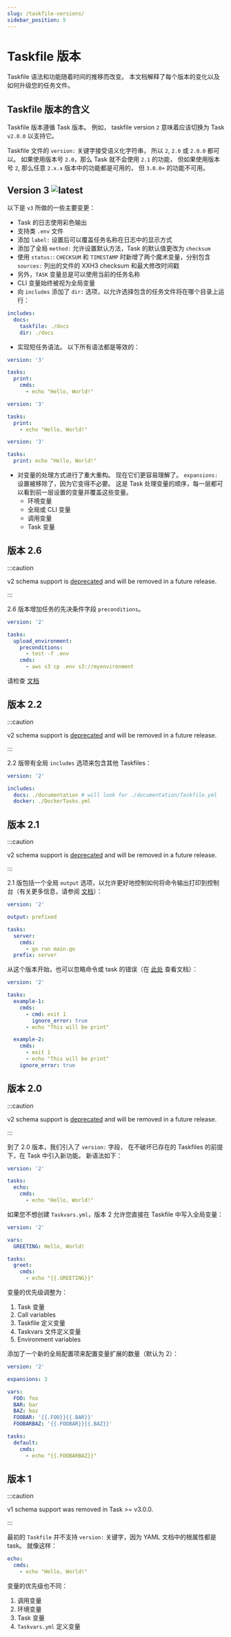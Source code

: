 ```yaml
---
slug: /taskfile-versions/
sidebar_position: 5
---
```


# Taskfile 版本

Taskfile 语法和功能随着时间的推移而改变。 本文档解释了每个版本的变化以及如何升级您的任务文件。

## Taskfile 版本的含义

Taskfile 版本遵循 Task 版本。 例如， taskfile version `2` 意味着应该切换为 Task `v2.0.0` 以支持它。

Taskfile 文件的 `version:` 关键字接受语义化字符串， 所以 `2`, `2.0` 或 `2.0.0` 都可以。 如果使用版本号 `2.0`，那么 Task 就不会使用 `2.1` 的功能， 但如果使用版本号 `2`, 那么任意 `2.x.x` 版本中的功能都是可用的， 但 `3.0.0+` 的功能不可用。

## Version 3 ![latest](https://img.shields.io/badge/latest-brightgreen)

以下是 `v3` 所做的一些主要变更：

- Task 的日志使用彩色输出
- 支持类 `.env` 文件
- 添加 `label:` 设置后可以覆盖任务名称在日志中的显示方式
- 添加了全局 `method:` 允许设置默认方法，Task 的默认值更改为 `checksum`
- 使用 `status:`: `CHECKSUM` 和 `TIMESTAMP` 时新增了两个魔术变量，分别包含 `sources:` 列出的文件的 XXH3 checksum 和最大修改时间戳
- 另外，`TASK` 变量总是可以使用当前的任务名称
- CLI 变量始终被视为全局变量
- 向 `includes` 添加了 `dir:` 选项，以允许选择包含的任务文件将在哪个目录上运行：

```yaml
includes:
  docs:
    taskfile: ./docs
    dir: ./docs
```

- 实现短任务语法。 以下所有语法都是等效的：

```yaml
version: '3'

tasks:
  print:
    cmds:
      - echo "Hello, World!"
```

```yaml
version: '3'

tasks:
  print:
    - echo "Hello, World!"
```

```yaml
version: '3'

tasks:
  print: echo "Hello, World!"
```

- 对变量的处理方式进行了重大重构。 现在它们更容易理解了。 `expansions:` 设置被移除了，因为它变得不必要。 这是 Task 处理变量的顺序，每一层都可以看到前一层设置的变量并覆盖这些变量。
  - 环境变量
  - 全局或 CLI 变量
  - 调用变量
  - Task 变量

## 版本 2.6

:::caution

v2 schema support is [deprecated][deprecate-version-2-schema] and will be removed in a future release.

:::

2.6 版本增加任务的先决条件字段 `preconditions`。

```yaml
version: '2'

tasks:
  upload_environment:
    preconditions:
      - test -f .env
    cmds:
      - aws s3 cp .env s3://myenvironment
```

请检查 [文档][includes]

## 版本 2.2

:::caution

v2 schema support is [deprecated][deprecate-version-2-schema] and will be removed in a future release.

:::

2.2 版带有全局 `includes` 选项来包含其他 Taskfiles：

```yaml
version: '2'

includes:
  docs: ./documentation # will look for ./documentation/Taskfile.yml
  docker: ./DockerTasks.yml
```

## 版本 2.1

:::caution

v2 schema support is [deprecated][deprecate-version-2-schema] and will be removed in a future release.

:::

2.1 版包括一个全局 `output` 选项，以允许更好地控制如何将命令输出打印到控制台（有关更多信息，请参阅 [文档][output]）：

```yaml
version: '2'

output: prefixed

tasks:
  server:
    cmds:
      - go run main.go
  prefix: server
```

从这个版本开始，也可以忽略命令或 task 的错误（在 [此处][ignore_errors] 查看文档）：

```yaml
version: '2'

tasks:
  example-1:
    cmds:
      - cmd: exit 1
        ignore_error: true
      - echo "This will be print"

  example-2:
    cmds:
      - exit 1
      - echo "This will be print"
    ignore_error: true
```

## 版本 2.0

:::caution

v2 schema support is [deprecated][deprecate-version-2-schema] and will be removed in a future release.

:::

到了 2.0 版本，我们引入了 `version:` 字段， 在不破坏已存在的 Taskfiles 的前提下，在 Task 中引入新功能。 新语法如下：

```yaml
version: '2'

tasks:
  echo:
    cmds:
      - echo "Hello, World!"
```

如果您不想创建 `Taskvars.yml`，版本 2 允许您直接在 Taskfile 中写入全局变量：

```yaml
version: '2'

vars:
  GREETING: Hello, World!

tasks:
  greet:
    cmds:
      - echo "{{.GREETING}}"
```

变量的优先级调整为：

1. Task 变量
2. Call variables
3. Taskfile 定义变量
4. Taskvars 文件定义变量
5. Environment variables

添加了一个新的全局配置项来配置变量扩展的数量（默认为 2）：

```yaml
version: '2'

expansions: 3

vars:
  FOO: foo
  BAR: bar
  BAZ: baz
  FOOBAR: '{{.FOO}}{{.BAR}}'
  FOOBARBAZ: '{{.FOOBAR}}{{.BAZ}}'

tasks:
  default:
    cmds:
      - echo "{{.FOOBARBAZ}}"
```

## 版本 1

:::caution

v1 schema support was removed in Task >= v3.0.0.

:::

最初的 `Taskfile` 并不支持 `version:` 关键字，因为 YAML 文档中的根属性都是 task。 就像这样：

```yaml
echo:
  cmds:
    - echo "Hello, World!"
```

变量的优先级也不同：

1. 调用变量
2. 环境变量
3. Task 变量
4. `Taskvars.yml` 定义变量

<!-- prettier-ignore-start -->

<!-- prettier-ignore-end -->
[output]: usage.md#输出语法
[ignore_errors]: usage.md#忽略错误
[includes]: usage.md#包含其他-taskfile
[deprecate-version-2-schema]: https://github.com/go-task/task/issues/1197
